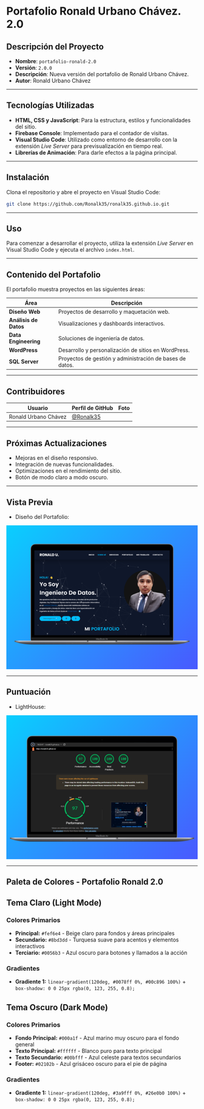 # Portafolio Ronald Urbano Chávez. 2.0

## Descripción del Proyecto

- **Nombre**: `portafolio-ronald-2.0`
- **Versión**: `2.0.0`
- **Descripción**: Nueva versión del portafolio de Ronald Urbano Chávez.
- **Autor**: Ronald Urbano Chávez

---

## Tecnologías Utilizadas

- **HTML, CSS y JavaScript**: Para la estructura, estilos y funcionalidades del sitio.
- **Firebase Console**: Implementado para el contador de visitas.
- **Visual Studio Code**: Utilizado como entorno de desarrollo con la extensión *Live Server* para previsualización en tiempo real.
- **Librerías de Animación**: Para darle efectos a la página principal.

---

## Instalación

Clona el repositorio y abre el proyecto en Visual Studio Code:

```bash
git clone https://github.com/Ronalk35/ronalk35.github.io.git
```

---

## Uso

Para comenzar a desarrollar el proyecto, utiliza la extensión *Live Server* en Visual Studio Code y ejecuta el archivo `index.html`.

---

## Contenido del Portafolio

El portafolio muestra proyectos en las siguientes áreas:

| Área                  | Descripción                                              |
| --------------------- | -------------------------------------------------------- |
| **Diseño Web**        | Proyectos de desarrollo y maquetación web.               |
| **Análisis de Datos** | Visualizaciones y dashboards interactivos.               |
| **Data Engineering**  | Soluciones de ingeniería de datos.                       |
| **WordPress**         | Desarrollo y personalización de sitios en WordPress.     |
| **SQL Server**        | Proyectos de gestión y administración de bases de datos. |

---

## Contribuidores

| Usuario              | Perfil de GitHub                                 | Foto |
| -------------------- | ------------------------------------------------ | ---- |
| Ronald Urbano Chávez | [@Ronalk35](https://github.com/Ronalk35) |      | <img src="https://github.com/Ronalk35/ronalk35.github.io/assets/img/portafolio_ronald.png" width="50" height="50" />

---

## Próximas Actualizaciones

- Mejoras en el diseño responsivo.
- Integración de nuevas funcionalidades.
- Optimizaciones en el rendimiento del sitio.
- Botón de modo claro a modo oscuro.

---

## Vista Previa

- Diseño del Portafolio:

![Vista previa del portafolio](assets/img/portafolio_ronald.png)

---

## Puntuación

- LightHouse:

![Vista previa del portafolio](assets/img/lighthouse.png)

---

##  Paleta de Colores - Portafolio Ronald 2.0

## Tema Claro (Light Mode)

### Colores Primarios
- **Principal:** `#fef6e4` - Beige claro para fondos y áreas principales
- **Secundario:** `#8bd3dd` - Turquesa suave para acentos y elementos interactivos
- **Terciario:** `#0056b3` - Azul oscuro para botones y llamados a la acción

### Gradientes
- **Gradiente 1:** `linear-gradient(120deg, #0078ff 0%, #00c896 100%)` + `box-shadow: 0 0 25px rgba(0, 123, 255, 0.8);`

## Tema Oscuro (Dark Mode)

### Colores Primarios
- **Fondo Principal:** `#000a1f` - Azul marino muy oscuro para el fondo general
- **Texto Principal:** `#ffffff` - Blanco puro para texto principal
- **Texto Secundario:** `#00bfff` - Azul celeste para textos secundarios
- **Footer:** `#02102b` - Azul grisáceo oscuro para el pie de página

### Gradientes
- **Gradiente 1:** `linear-gradient(120deg, #3a9fff 0%, #26e0b0 100%)` + `box-shadow: 0 0 25px rgba(0, 123, 255, 0.8);`

